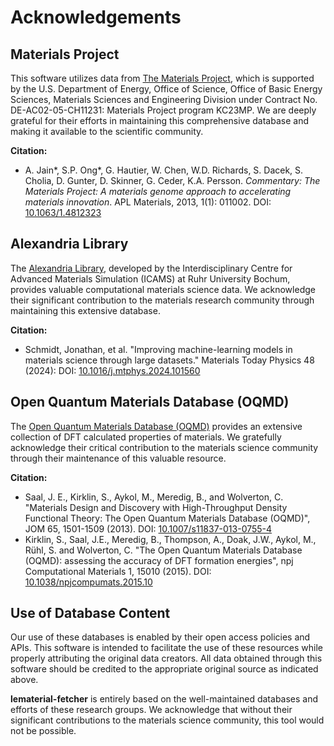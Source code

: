 # Acknowledgements

## Materials Project

This software utilizes data from [The Materials Project](https://materialsproject.org/), which is supported by the U.S. Department of Energy, Office of Science, Office of Basic Energy Sciences, Materials Sciences and Engineering Division under Contract No. DE-AC02-05-CH11231: Materials Project program KC23MP. We are deeply grateful for their efforts in maintaining this comprehensive database and making it available to the scientific community.

**Citation:**
- A. Jain*, S.P. Ong*, G. Hautier, W. Chen, W.D. Richards, S. Dacek, S. Cholia, D. Gunter, D. Skinner, G. Ceder, K.A. Persson. *Commentary: The Materials Project: A materials genome approach to accelerating materials innovation*. APL Materials, 2013, 1(1): 011002. DOI: [10.1063/1.4812323](https://doi.org/10.1063/1.4812323)

## Alexandria Library

The [Alexandria Library](https://alexandria.icams.rub.de/), developed by the Interdisciplinary Centre for Advanced Materials Simulation (ICAMS) at Ruhr University Bochum, provides valuable computational materials science data. We acknowledge their significant contribution to the materials research community through maintaining this extensive database.

**Citation:**
- Schmidt, Jonathan, et al. "Improving machine-learning models in materials science through large datasets." Materials Today Physics 48 (2024): DOI: [10.1016/j.mtphys.2024.101560](https://doi.org/10.1016/j.mtphys.2024.101560)

## Open Quantum Materials Database (OQMD)

The [Open Quantum Materials Database (OQMD)](https://oqmd.org/) provides an extensive collection of DFT calculated properties of materials. We gratefully acknowledge their critical contribution to the materials science community through their maintenance of this valuable resource.

**Citation:**
- Saal, J. E., Kirklin, S., Aykol, M., Meredig, B., and Wolverton, C. "Materials Design and Discovery with High-Throughput Density Functional Theory: The Open Quantum Materials Database (OQMD)", JOM 65, 1501-1509 (2013). DOI: [10.1007/s11837-013-0755-4](https://doi.org/10.1007/s11837-013-0755-4)
- Kirklin, S., Saal, J.E., Meredig, B., Thompson, A., Doak, J.W., Aykol, M., Rühl, S. and Wolverton, C. "The Open Quantum Materials Database (OQMD): assessing the accuracy of DFT formation energies", npj Computational Materials 1, 15010 (2015). DOI: [10.1038/npjcompumats.2015.10](https://doi.org/10.1038/npjcompumats.2015.10)

## Use of Database Content

Our use of these databases is enabled by their open access policies and APIs. This software is intended to facilitate the use of these resources while properly attributing the original data creators. All data obtained through this software should be credited to the appropriate original source as indicated above.

**lematerial-fetcher** is entirely based on the well-maintained databases and efforts of these research groups. We acknowledge that without their significant contributions to the materials science community, this tool would not be possible. 
